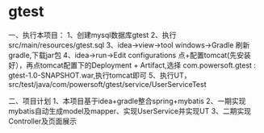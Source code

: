 # gtest
一、执行本项目：
1、创建mysql数据库gtest
2、执行src/main/resources/gtest.sql
3、idea->view->tool windows->Gradle 刷新gradle,下载jar包
4、idea->run->Edit configurations 点+配置tomcat(先安装好），再点tomcat配置下的Deployment + Artifact,选择 com.powersoft.gtest : gtest-1.0-SNAPSHOT.war,执行tomcat即可
5、执行UT，src/test/java/com/powersoft/gtest/service/UserServiceTest

二、项目计划
1、本项目基于idea+gradle整合spring+mybatis
2、一期实现mybatis自动生成model及mapper、实现UserService并实现UT
3、二期实现Controller及页面展示


